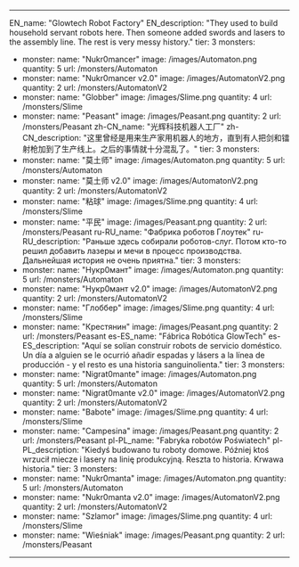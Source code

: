 ---

EN_name: "Glowtech Robot Factory"
EN_description: "They used to build household servant robots here. Then someone added swords and lasers to the assembly line. The rest is very messy history."
tier: 3
monsters:
  - monster:
    name: "Nukr0mancer"
    image: /images/Automaton.png
    quantity: 5
    url: /monsters/Automaton
  - monster:
    name: "Nukr0mancer v2.0"
    image: /images/AutomatonV2.png
    quantity: 2
    url: /monsters/AutomatonV2
  - monster:
    name: "Globber"
    image: /images/Slime.png
    quantity: 4
    url: /monsters/Slime
  - monster:
    name: "Peasant"
    image: /images/Peasant.png
    quantity: 2
    url: /monsters/Peasant
zh-CN_name: "光辉科技机器人工厂"
zh-CN_description: "这里曾经是用来生产家用机器人的地方，直到有人把剑和镭射枪加到了生产线上。之后的事情就十分混乱了。"
tier: 3
monsters:
  - monster:
    name: "莫土师"
    image: /images/Automaton.png
    quantity: 5
    url: /monsters/Automaton
  - monster:
    name: "莫土师 v2.0"
    image: /images/AutomatonV2.png
    quantity: 2
    url: /monsters/AutomatonV2
  - monster:
    name: "粘球"
    image: /images/Slime.png
    quantity: 4
    url: /monsters/Slime
  - monster:
    name: "平民"
    image: /images/Peasant.png
    quantity: 2
    url: /monsters/Peasant
ru-RU_name: "Фабрика роботов Глоутек"
ru-RU_description: "Раньше здесь собирали роботов-слуг. Потом кто-то решил добавить лазеры и мечи в процесс производства. Дальнейшая история не очень приятна."
tier: 3
monsters:
  - monster:
    name: "Нукр0мант"
    image: /images/Automaton.png
    quantity: 5
    url: /monsters/Automaton
  - monster:
    name: "Нукр0мант v2.0"
    image: /images/AutomatonV2.png
    quantity: 2
    url: /monsters/AutomatonV2
  - monster:
    name: "Глоббер"
    image: /images/Slime.png
    quantity: 4
    url: /monsters/Slime
  - monster:
    name: "Крестянин"
    image: /images/Peasant.png
    quantity: 2
    url: /monsters/Peasant
es-ES_name: "Fábrica Robótica GlowTech"
es-ES_description: "Aquí se solían construir robots de servicio doméstico. Un día a alguien se le ocurrió añadir espadas y lásers a la línea de producción - y el resto es una historia sanguinolienta."
tier: 3
monsters:
  - monster:
    name: "Nigrat0mante"
    image: /images/Automaton.png
    quantity: 5
    url: /monsters/Automaton
  - monster:
    name: "Nigrat0mante v2.0"
    image: /images/AutomatonV2.png
    quantity: 2
    url: /monsters/AutomatonV2
  - monster:
    name: "Babote"
    image: /images/Slime.png
    quantity: 4
    url: /monsters/Slime
  - monster:
    name: "Campesina"
    image: /images/Peasant.png
    quantity: 2
    url: /monsters/Peasant
pl-PL_name: "Fabryka robotów Poświatech"
pl-PL_description: "Kiedyś budowano tu roboty domowe. Później ktoś wrzucił miecze i lasery na linię produkcyjną. Reszta to historia. Krwawa historia."
tier: 3
monsters:
  - monster:
    name: "Nukr0manta"
    image: /images/Automaton.png
    quantity: 5
    url: /monsters/Automaton
  - monster:
    name: "Nukr0manta v2.0"
    image: /images/AutomatonV2.png
    quantity: 2
    url: /monsters/AutomatonV2
  - monster:
    name: "Szlamor"
    image: /images/Slime.png
    quantity: 4
    url: /monsters/Slime
  - monster:
    name: "Wieśniak"
    image: /images/Peasant.png
    quantity: 2
    url: /monsters/Peasant
---